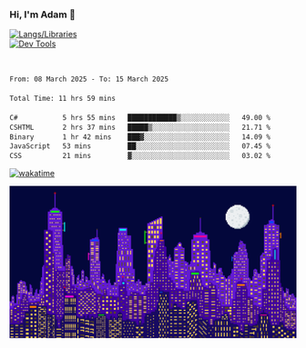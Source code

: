 ### Hi, I'm Adam 👋

[![Langs/Libraries](https://skillicons.dev/icons?i=cs,dotnet,js,css,html,sass,ts,jquery,bootstrap)](https://skillicons.dev)
<br/>
[![Dev Tools](https://skillicons.dev/icons?i=git,github,githubactions,visualstudio)](https://skillicons.dev)

<br/>

<!--START_SECTION:waka-->

```txt
From: 08 March 2025 - To: 15 March 2025

Total Time: 11 hrs 59 mins

C#           5 hrs 55 mins   ████████████▒░░░░░░░░░░░░   49.00 %
CSHTML       2 hrs 37 mins   █████▒░░░░░░░░░░░░░░░░░░░   21.71 %
Binary       1 hr 42 mins    ███▓░░░░░░░░░░░░░░░░░░░░░   14.09 %
JavaScript   53 mins         ██░░░░░░░░░░░░░░░░░░░░░░░   07.45 %
CSS          21 mins         ▓░░░░░░░░░░░░░░░░░░░░░░░░   03.02 %
```

<!--END_SECTION:waka-->

[![wakatime](https://wakatime.com/badge/user/2234bda2-efd3-47c5-8724-79108edfe9aa.svg)](https://wakatime.com/@2234bda2-efd3-47c5-8724-79108edfe9aa)

![Pixelated city at night](./media/city.gif)
